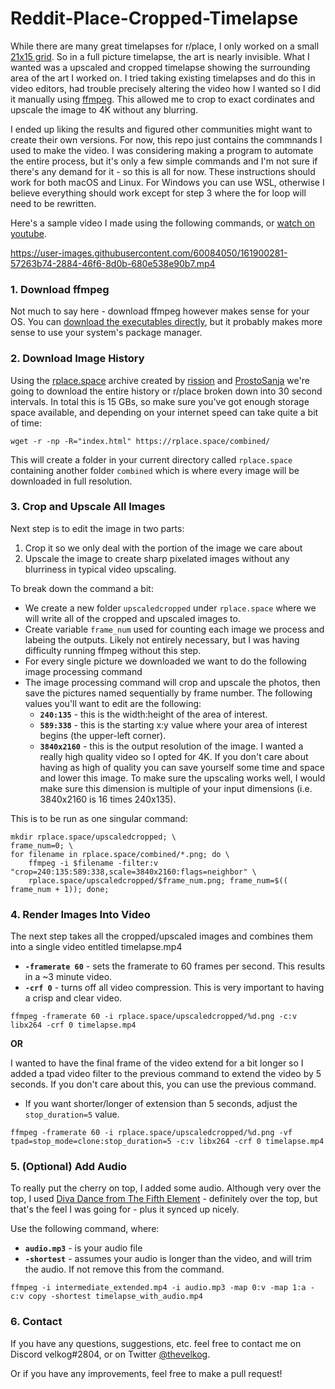 # Reddit-Place-Cropped-Timelapse

While there are many great timelapses for r/place, I only worked on a small [21x15 grid](https://velkog.com/place). So in a full picture timelapse, the art is nearly invisible. What I wanted was a upscaled and cropped timelapse showing the surrounding area of the art I worked on. I tried taking existing timelapses and do this in video editors, had trouble precisely altering the video how I wanted so I did it manually using [ffmpeg](https://ffmpeg.org/). This allowed me to crop to exact cordinates and upscale the image to 4K without any blurring.

I ended up liking the results and figured other communities might want to create their own versions. For now, this repo just contains the commnands I used to make the video. I was considering making a program to automate the entire process, but it's only a few simple commands and I'm not sure if there's any demand for it - so this is all for now. These instructions should work for both macOS and Linux. For Windows you can use WSL, otherwise I believe everything should work except for step 3 where the for loop will need to be rewritten.

Here's a sample video I made using the following commands, or [watch on youtube](https://www.youtube.com/watch?v=pG87i8e5FWA).

https://user-images.githubusercontent.com/60084050/161900281-57263b74-2884-46f6-8d0b-680e538e90b7.mp4

### 1. Download ffmpeg
Not much to say here - download ffmpeg however makes sense for your OS. You can [download the executables directly](https://www.ffmpeg.org/download.html), but it probably makes more sense to use your system's package manager.

### 2. Download Image History
Using the [rplace.space](https://rplace.space/combined/) archive created by [rission](https://github.com/rissson) and [ProstoSanja](https://github.com/ProstoSanja) we're going to download the entire history or r/place broken down into 30 second intervals. In total this is 15 GBs, so make sure you've got enough storage space available, and depending on your internet speed can take quite a bit of time:

```
wget -r -np -R="index.html" https://rplace.space/combined/
```

This will create a folder in your current directory called `rplace.space` containing another folder `combined` which is where every image will be downloaded in full resolution.

### 3. Crop and Upscale All Images
Next step is to edit the image in two parts:
1. Crop it so we only deal with the portion of the image we care about
2. Upscale the image to create sharp pixelated images without any blurriness in typical video upscaling.

To break down the command a bit:
* We create a new folder `upscaledcropped` under `rplace.space` where we will write all of the cropped and upscaled images to.
* Create variable `frame_num` used for counting each image we process and labeing the outputs. Likely not entirely necessary, but I was having difficulty running ffmpeg without this step.
* For every single picture we downloaded we want to do the following image processing command
* The image processing command will crop and upscale the photos, then save the pictures named sequentially by frame number. The following values you'll want to edit are the following:
  * **`240:135`** - this is the width:height of the area of interest. 
  * **`589:338`** - this is the starting x:y value where your area of interest begins (the upper-left corner).
  * **`3840x2160`** - this is the output resolution of the image. I wanted a really high quality video so I opted for 4K. If you don't care about having as high of quality you can save yourself some time and space and lower this image. To make sure the upscaling works well, I would make sure this dimension is multiple of your input dimensions (i.e. 3840x2160 is 16 times 240x135).
  
This is to be run as one singular command:

```
mkdir rplace.space/upscaledcropped; \
frame_num=0; \
for filename in rplace.space/combined/*.png; do \
    ffmpeg -i $filename -filter:v "crop=240:135:589:338,scale=3840x2160:flags=neighbor" \
    rplace.space/upscaledcropped/$frame_num.png; frame_num=$(( frame_num + 1)); done;
```

### 4. Render Images Into Video
The next step takes all the cropped/upscaled images and combines them into a single video entitled timelapse.mp4
* **`-framerate 60`** - sets the framerate to 60 frames per second. This results in a ~3 minute video.
* **`-crf 0`** - turns off all video compression. This is very important to having a crisp and clear video.

```
ffmpeg -framerate 60 -i rplace.space/upscaledcropped/%d.png -c:v libx264 -crf 0 timelapse.mp4
```

**OR**

I wanted to have the final frame of the video extend for a bit longer so I added a tpad video filter to the previous command to extend the video by 5 seconds. If you don't care about this, you can use the previous command.
* If you want shorter/longer of extension than 5 seconds, adjust the `stop_duration=5` value.

```
ffmpeg -framerate 60 -i rplace.space/upscaledcropped/%d.png -vf tpad=stop_mode=clone:stop_duration=5 -c:v libx264 -crf 0 timelapse.mp4
```

### 5. (Optional) Add Audio
To really put the cherry on top, I added some audio. Although very over the top, I used [Diva Dance from The Fifth Element](https://www.youtube.com/watch?v=jDJ4AaTPqfw) - definitely over the top, but that's the feel I was going for - plus it synced up nicely.

Use the following command, where:
* **`audio.mp3`** - is your audio file
* **`-shortest`** - assumes your audio is longer than the video, and will trim the audio. If not remove this from the command.

```
ffmpeg -i intermediate_extended.mp4 -i audio.mp3 -map 0:v -map 1:a -c:v copy -shortest timelapse_with_audio.mp4
```

### 6. Contact
If you have any questions, suggestions, etc. feel free to contact me on Discord velkog#2804, or on Twitter [@thevelkog](https://twitter.com/thevelkog).

Or if you have any improvements, feel free to make a pull request!  
